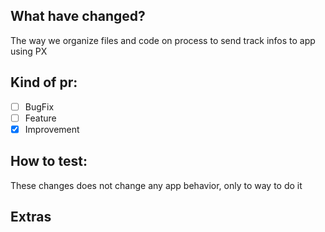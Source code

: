 ## What have changed?

The way we organize files and code on process to send track infos to app using PX

## Kind of pr:

- [ ] BugFix
- [ ] Feature
- [x] Improvement

## How to test:

These changes does not change any app behavior, only to way to do it

## Extras
